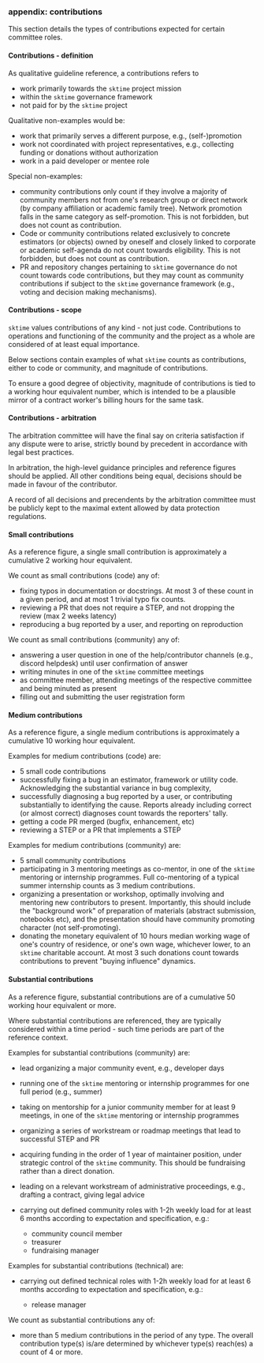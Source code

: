 
### appendix: contributions

This section details the types of contributions expected for certain committee roles.

#### Contributions - definition

As qualitative guideline reference, a contributions refers to

* work primarily towards the ``sktime`` project mission
* within the ``sktime`` governance framework
* not paid for by the ``sktime`` project

Qualitative non-examples would be:

* work that primarily serves a different purpose, e.g., (self-)promotion
* work not coordinated with project representatives,
  e.g., collecting funding or donations without authorization
* work in a paid developer or mentee role

Special non-examples:

* community contributions only count if they involve a majority of community members
  not from one's research group or direct network (by company affiliation
  or academic family tree). Network promotion falls in the same category as
  self-promotion. This is not forbidden, but does not count as contribution.
* Code or community contributions related exclusively to concrete
  estimators (or objects) owned by oneself and closely linked to corporate or academic
  self-agenda do not count towards eligibility.
  This is not forbidden, but does not count as contribution.
* PR and repository changes pertaining to ``sktime`` governance do not
  count towards code contributions, but they may count as community contributions
  if subject to the ``sktime`` governance framework (e.g., voting and
  decision making mechanisms).

#### Contributions - scope

``sktime`` values contributions of any kind - not just code.
Contributions to operations and functioning of the community and the project
as a whole are considered of at least equal importance.

Below sections contain examples of what ``sktime`` counts as contributions,
either to code or community, and magnitude of contributions.

To ensure a good degree of objectivity, magnitude of contributions
is tied to a working hour equivalent number, which is intended to be a
plausible mirror of a contract worker's billing hours for the same task.

#### Contributions - arbitration

The arbitration committee will have the final say on criteria satisfaction if any
dispute were to arise, strictly bound by precedent in accordance with
legal best practices.

In arbitration, the high-level guidance principles and reference figures
should be applied. All other conditions being equal, decisions should
be made in favour of the contributor.

A record of all decisions and precendents by the arbitration committee
must be publicly kept to the maximal extent allowed by data protection regulations.

#### Small contributions

As a reference figure, a single small contribution is approximately a
cumulative 2 working hour equivalent.

We count as small contributions (code) any of:

* fixing typos in documentation or docstrings. At most 3 of these count in a given period,
  and at most 1 trivial typo fix counts.
* reviewing a PR that does not require a STEP, and not dropping the review (max 2 weeks latency)
* reproducing a bug reported by a user, and reporting on reproduction

We count as small contributions (community) any of:

* answering a user question in one of the help/contributor channels (e.g., discord helpdesk) until user confirmation of answer
* writing minutes in one of the ``sktime`` committee meetings
* as committee member, attending meetings of the respective committee and being minuted as present
* filling out and submitting the user registration form

#### Medium contributions

As a reference figure, a single medium contributions is approximately a
cumulative 10 working hour equivalent.

Examples for medium contributions (code) are:

* 5 small code contributions
* successfully fixing a bug in an estimator, framework or utility code.
  Acknowledging the substantial variance in bug complexity, 
* successfully diagnosing a bug reported by a user, or contributing substantially to identifying the cause.
  Reports already including correct (or almost correct) diagnoses count towards the reporters' tally.
* getting a code PR merged (bugfix, enhancement, etc)
* reviewing a STEP or a PR that implements a STEP

Examples for medium contributions (community) are:

* 5 small community contributions
* participating in 3 mentoring meetings as co-mentor, in one of the ``sktime`` mentoring or internship programmes.
  Full co-mentoring of a typical summer internship counts as 3 medium contributions.
* organizing a presentation or workshop, optimally involving and mentoring new contributors to present.
  Importantly, this should include the "background work" of preparation of materials (abstract submission, notebooks etc),
  and the presentation should have community promoting character (not self-promoting).
* donating the monetary equivalent of 10 hours median working wage of one's country of residence,
  or one's own wage, whichever lower, to an ``sktime`` charitable account.
  At most 3 such donations count towards contributions to prevent "buying influence" dynamics.

#### Substantial contributions

As a reference figure, substantial contributions are of a
cumulative 50 working hour equivalent or more.

Where substantial contributions are referenced, they are typically considered
within a time period - such time periods are part of the reference context.

Examples for substantial contributions (community) are:

* lead organizing a major community event, e.g., developer days
* running one of the ``sktime`` mentoring or internship programmes for one full period (e.g., summer)
* taking on mentorship for a junior community member for at least 9 meetings, in one of the ``sktime`` mentoring or internship programmes
* organizing a series of workstream or roadmap meetings that lead to successful STEP and PR
* acquiring funding in the order of 1 year of maintainer position, under strategic control of the ``sktime`` community.
  This should be fundraising rather than a direct donation.
* leading on a relevant workstream of administrative proceedings, e.g., drafting a contract, giving legal advice
* carrying out defined community roles with 1-2h weekly load for at least 6 months according to expectation and specification, e.g.:

  * community council member
  * treasurer
  * fundraising manager

Examples for substantial contributions (technical) are:

* carrying out defined technical roles with 1-2h weekly load for at least 6 months according to expectation and specification, e.g.:

  * release manager

We count as substantial contributions any of:

* more than 5 medium contributions in the period of any type. The overall contribution type(s) is/are determined by whichever type(s) reach(es) a count of 4 or more.
